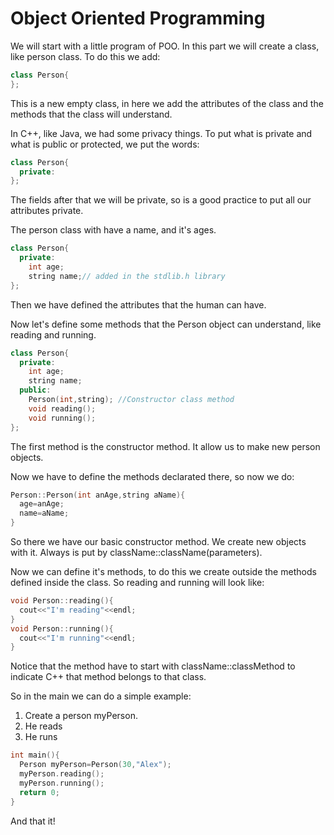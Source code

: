 # Object Oriented Programming

We will start with a little program of POO. In this part we will create a class, like person class.
To do this we add:

```C++
class Person{
};
```
This is a new empty class, in here we add the attributes of the class and the methods that the class will understand.

In C++, like Java, we had some privacy things. To put what is private and what is public or protected, we put the words:
```C++
class Person{
  private:
};
```
The fields after that we will be private, so is a good practice to put all our attributes private.

The person class with have a name, and it's ages.

```C++
class Person{
  private:
    int age;
    string name;// added in the stdlib.h library
};
```

Then we have defined the attributes that the human can have.

Now let's define some methods that the Person object can understand, like reading and running.
```C++
class Person{
  private:
    int age;
    string name;
  public:
    Person(int,string); //Constructor class method
    void reading();
    void running();
};
```
The first method is the constructor method. It allow us to make new person objects.

Now we have to define the methods declarated there, so now we do:
```C++
Person::Person(int anAge,string aName){
  age=anAge;
  name=aName;
}
```
So there we have our basic constructor method. We create new objects with it. Always is put by className::className(parameters).

Now we can define it's methods, to do this we create outside the methods defined inside the class.
So reading and running will look like:
```C++
void Person::reading(){
  cout<<"I'm reading"<<endl;
}
void Person::running(){
  cout<<"I'm running"<<endl;
}
```

Notice that the method have to start with className::classMethod to indicate C++ that method belongs to that class.

So in the main we can do a simple example:
1. Create a person myPerson.
2. He reads
3. He runs
```C++
int main(){
  Person myPerson=Person(30,"Alex");
  myPerson.reading();
  myPerson.running();
  return 0;
}
```
And that it!

